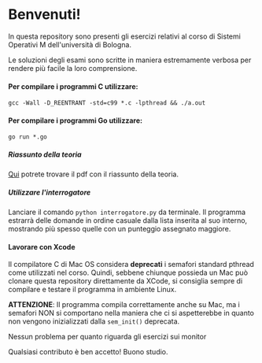 # Benvenuti! 
In questa repository sono presenti gli esercizi relativi al corso di Sistemi Operativi M dell'università di Bologna.

Le soluzioni degli esami sono scritte in maniera estremamente verbosa per rendere più facile la loro comprensione.

#### Per compilare i programmi C utilizzare:
`gcc -Wall -D_REENTRANT -std=c99 *.c -lpthread && ./a.out`

#### Per compilare i programmi Go utilizzare:
`go run *.go`

##### Riassunto della teoria
[Qui](https://github.com/marmos91/SistemiOperativiM/blob/master/%5BTeoria%5D%20Sistemi%20Operativi%20M.pdf) potrete trovare il pdf con il riassunto della teoria.

##### Utilizzare l'interrogatore
Lanciare il comando `python interrogatore.py` da terminale. Il programma estrarrà delle domande in ordine casuale dalla lista inserita al suo interno, mostrando più spesso quelle con un punteggio assegnato maggiore.

#### Lavorare con Xcode
Il compilatore C di Mac OS considera **deprecati** i semafori standard pthread come utilizzati nel corso. 
Quindi, sebbene chiunque possieda un Mac può clonare questa repository direttamente da XCode, si consiglia sempre di compilare e testare il programma in ambiente Linux. 

**ATTENZIONE**: Il programma compila correttamente anche su Mac, ma i semafori NON si comportano nella maniera che ci si aspetterebbe in quanto non vengono inizializzati dalla `sem_init()` deprecata. 

Nessun problema per quanto riguarda gli esercizi sui monitor

Qualsiasi contributo è ben accetto! Buono studio.
